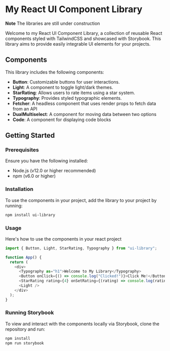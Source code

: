 # My React UI Component Library

**Note**
The libraries are still under construction

Welcome to my React UI Component Library, a collection of reusable React components styled with TailwindCSS and showcased with Storybook. This library aims to provide easily integrable UI elements for your projects.

## Components

This library includes the following components:

- **Button**: Customizable buttons for user interactions.
- **Light**: A component to toggle light/dark themes.
- **StarRating**: Allows users to rate items using a star system.
- **Typography**: Provides styled typographic elements.
- **Fetcher**: A headless component that uses render props to fetch data from an API
- **DualMultiselect**: A component for moving data between two options
- **Code**: A component for displaying code blocks

## Getting Started

### Prerequisites

Ensure you have the following installed:

- Node.js (v12.0 or higher recommended)
- npm (v6.0 or higher)

### Installation

To use the components in your project, add the library to your project by running:

```bash
npm install ui-library
```

### Usage

Here's how to use the components in your react project

```js
import { Button, Light, StarRating, Typography } from "ui-library";

function App() {
  return (
    <div>
      <Typography as="h1">Welcome to My Library</Typography>
      <Button onClick={() => console.log("Clicked!")}>Click Me!</Button>
      <StarRating rating={4} onSetRating={(rating) => console.log(rating)} />
      <Light />
    </div>
  );
}
```

### Running Storybook

To view and interact with the components locally via Storybook, clone the repository and run:

```bash
npm install
npm run storybook

```

```

```
